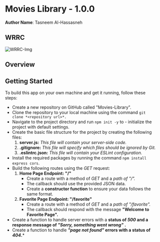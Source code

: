# Movies Library - 1.0.0

**Author Name**: Tasneem Al-Hassasneh

## WRRC

![WRRC-Img](WRRC%20.png)

## Overview

## Getting Started

To build this app on your own machine and get it running, follow these steps:
- Create a new repository on GitHub called "Movies-Library".
- Clone the repository to your local machine using the command `git clone *<repository url>*.`
- Navigate to the project directory and run `npm init -y` to - initialize the project with default settings.
- Create the basic file structure for the project by creating the following files:
  1. **server.js:** *This file will contain your server-side code.*
  2. **.gitignore:** *This file will specify which files should be ignored by Git.*
  3. **.eslintrc.json:** *This file will contain your ESLint configuration.*
- Install the required packages by running the command `npm install express cors`.
- Build the following routes using the *GET* request:
  1. **Home Page Endpoint: "/"**
     - Create a route with a method of *GET* and a *path of "/".*
     - The callback should use the provided JSON data.
     - Create a **constructor function** to ensure your data follows the same format.
  2. **Favorite Page Endpoint: "/favorite"**
     - Create a route with a method of *GET* and a *path of "/favorite".*
     - The callback should respond with the message **"Welcome to Favorite Page".**
- Create a function to handle server errors with a **status of *500* and a response message of *"Sorry, something went wrong"* .**
- Create a function to handle ***"page not found"* errors with a status of *404*.***
